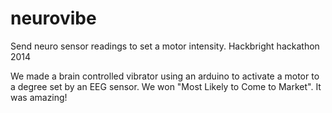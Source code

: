 # neurovibe
Send neuro sensor readings to set a motor intensity. Hackbright hackathon 2014

We made a brain controlled vibrator using an arduino to activate a motor to a degree set by an EEG sensor. We won "Most Likely to Come to Market". It was amazing!
